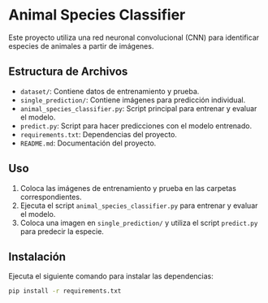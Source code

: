 # Animal Species Classifier

Este proyecto utiliza una red neuronal convolucional (CNN) para identificar especies de animales a partir de imágenes.

## Estructura de Archivos

- `dataset/`: Contiene datos de entrenamiento y prueba.
- `single_prediction/`: Contiene imágenes para predicción individual.
- `animal_species_classifier.py`: Script principal para entrenar y evaluar el modelo.
- `predict.py`: Script para hacer predicciones con el modelo entrenado.
- `requirements.txt`: Dependencias del proyecto.
- `README.md`: Documentación del proyecto.

## Uso

1. Coloca las imágenes de entrenamiento y prueba en las carpetas correspondientes.
2. Ejecuta el script `animal_species_classifier.py` para entrenar y evaluar el modelo.
3. Coloca una imagen en `single_prediction/` y utiliza el script `predict.py` para predecir la especie.

## Instalación

Ejecuta el siguiente comando para instalar las dependencias:

```bash
pip install -r requirements.txt

